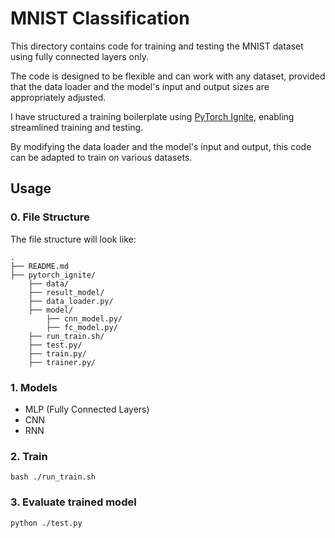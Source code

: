 # MNIST Classification

This directory contains code for training and testing the MNIST dataset using fully connected layers only.

The code is designed to be flexible and can work with any dataset, provided that the data loader and the model's input and output sizes are appropriately adjusted.

I have structured a training boilerplate using [PyTorch Ignite](https://pytorch.org/ignite/index.html), enabling streamlined training and testing.

By modifying the data loader and the model's input and output, this code can be adapted to train on various datasets.


## Usage

### 0. File Structure

The file structure will look like:

```plain
.
├── README.md
├── pytorch_ignite/
    ├── data/
    ├── result_model/                
    ├── data_loader.py/
    ├── model/
        ├── cnn_model.py/
        ├── fc_model.py/
    ├── run_train.sh/
    ├── test.py/
    ├── train.py/
    ├── trainer.py/
```

### 1. Models

- MLP (Fully Connected Layers)
- CNN
- RNN


### 2. Train
```
bash ./run_train.sh
```

### 3. Evaluate trained model
```
python ./test.py
```
